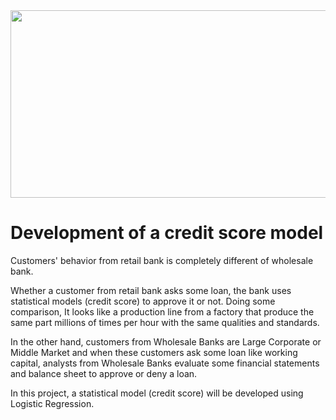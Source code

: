 <img src="https://specials-images.forbesimg.com/imageserve/1168122573/960x0.jpg" width="700" height="300">

# Development of a credit score model

Customers' behavior from retail bank is completely different of wholesale bank. 

Whether a customer from retail bank asks some loan, the bank uses statistical models (credit score) to approve it or not.  Doing some comparison, It looks like a production line from a factory that produce the same part millions of times per hour with the same qualities and standards.

In the other hand, customers from Wholesale Banks are Large Corporate or Middle Market and when these customers ask some loan like working capital, analysts from Wholesale Banks evaluate some financial statements and balance sheet to approve or deny a loan.

In this project, a statistical model (credit score) will be developed using Logistic Regression.

